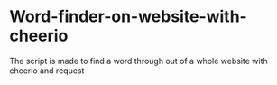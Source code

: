# Word-finder-on-website-with-cheerio
The script is made to find a word through out of a whole website with cheerio and request

